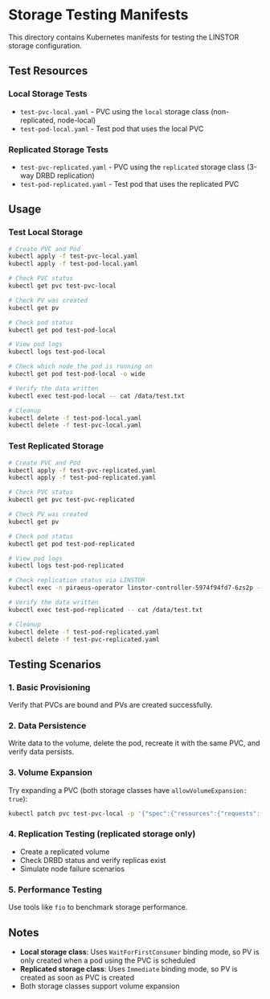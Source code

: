 # Storage Testing Manifests

This directory contains Kubernetes manifests for testing the LINSTOR storage configuration.

## Test Resources

### Local Storage Tests
- `test-pvc-local.yaml` - PVC using the `local` storage class (non-replicated, node-local)
- `test-pod-local.yaml` - Test pod that uses the local PVC

### Replicated Storage Tests
- `test-pvc-replicated.yaml` - PVC using the `replicated` storage class (3-way DRBD replication)
- `test-pod-replicated.yaml` - Test pod that uses the replicated PVC

## Usage

### Test Local Storage

```bash
# Create PVC and Pod
kubectl apply -f test-pvc-local.yaml
kubectl apply -f test-pod-local.yaml

# Check PVC status
kubectl get pvc test-pvc-local

# Check PV was created
kubectl get pv

# Check pod status
kubectl get pod test-pod-local

# View pod logs
kubectl logs test-pod-local

# Check which node the pod is running on
kubectl get pod test-pod-local -o wide

# Verify the data written
kubectl exec test-pod-local -- cat /data/test.txt

# Cleanup
kubectl delete -f test-pod-local.yaml
kubectl delete -f test-pvc-local.yaml
```

### Test Replicated Storage

```bash
# Create PVC and Pod
kubectl apply -f test-pvc-replicated.yaml
kubectl apply -f test-pod-replicated.yaml

# Check PVC status
kubectl get pvc test-pvc-replicated

# Check PV was created
kubectl get pv

# Check pod status
kubectl get pod test-pod-replicated

# View pod logs
kubectl logs test-pod-replicated

# Check replication status via LINSTOR
kubectl exec -n piraeus-operator linstor-controller-5974f94fd7-6zs2p -- linstor resource list

# Verify the data written
kubectl exec test-pod-replicated -- cat /data/test.txt

# Cleanup
kubectl delete -f test-pod-replicated.yaml
kubectl delete -f test-pvc-replicated.yaml
```

## Testing Scenarios

### 1. Basic Provisioning
Verify that PVCs are bound and PVs are created successfully.

### 2. Data Persistence
Write data to the volume, delete the pod, recreate it with the same PVC, and verify data persists.

### 3. Volume Expansion
Try expanding a PVC (both storage classes have `allowVolumeExpansion: true`):
```bash
kubectl patch pvc test-pvc-local -p '{"spec":{"resources":{"requests":{"storage":"2Gi"}}}}'
```

### 4. Replication Testing (replicated storage only)
- Create a replicated volume
- Check DRBD status and verify replicas exist
- Simulate node failure scenarios

### 5. Performance Testing
Use tools like `fio` to benchmark storage performance.

## Notes

- **Local storage class**: Uses `WaitForFirstConsumer` binding mode, so PV is only created when a pod using the PVC is scheduled
- **Replicated storage class**: Uses `Immediate` binding mode, so PV is created as soon as PVC is created
- Both storage classes support volume expansion
